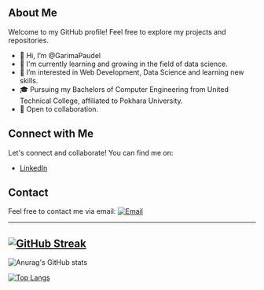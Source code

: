 ## About Me
 Welcome to my GitHub profile! Feel free to explore my projects and repositories.
- 👋 Hi, I’m @GarimaPaudel
- 🌱 I'm currently learning and growing in the field of data science.
- 👀 I’m interested in Web Development, Data Science and learning new skills.
- 🎓 Pursuing my Bachelors of Computer Engineering from United Technical College, affiliated to Pokhara University.
-  💼 Open to collaboration.

## Connect with Me

Let's connect and collaborate! You can find me on:
- [LinkedIn](https://www.linkedin.com/in/garima-paudel-25b099214/)

## Contact

Feel free to contact me via email: [![Email](https://img.shields.io/badge/Email-Click%20to%20Reveal-informational?style=flat&logo=gmail&logoColor=white)](mailto:paudelgarima229@gmail.com)

---
 [![GitHub Streak](https://streak-stats.demolab.com/?user=GarimaPaudel&theme=dark)](https://git.io/streak-stats)
---
![Anurag's GitHub stats](https://github-readme-stats.vercel.app/api?username=GarimaPaudel&show_icons=true&theme=radical)

[![Top Langs](https://github-readme-stats.vercel.app/api/top-langs/?username=GarimaPaudel)](https://github.com/anuraghazra/github-readme-stats)
<!--- cd
GarimaPaudel/GarimaPaudel is a ✨ special ✨ repository because its `README.md` (this file) appears on your GitHub profile.
You can click the Preview link to take a look at your changes.
--->
